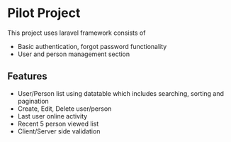 # Pilot Project

This project uses laravel framework consists of 

* Basic authentication, forgot password functionality
* User and person management section

## Features

* User/Person list using datatable which includes searching, sorting and pagination
* Create, Edit, Delete user/person
* Last user online activity
* Recent 5 person viewed list  
* Client/Server side validation
